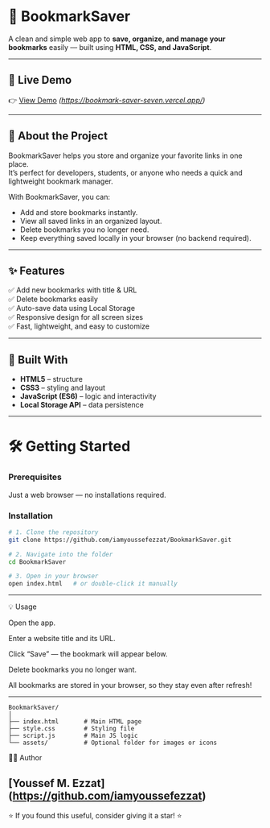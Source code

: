 # 📌 BookmarkSaver

A clean and simple web app to **save, organize, and manage your bookmarks** easily — built using **HTML, CSS, and JavaScript**.

---

## 🚀 Live Demo  
👉 [View Demo](#) *(https://bookmark-saver-seven.vercel.app/)*  

---

## 🧠 About the Project  
BookmarkSaver helps you store and organize your favorite links in one place.  
It’s perfect for developers, students, or anyone who needs a quick and lightweight bookmark manager.  

With BookmarkSaver, you can:
- Add and store bookmarks instantly.
- View all saved links in an organized layout.
- Delete bookmarks you no longer need.
- Keep everything saved locally in your browser (no backend required).

---

## ✨ Features  
✅ Add new bookmarks with title & URL  
✅ Delete bookmarks easily  
✅ Auto-save data using Local Storage  
✅ Responsive design for all screen sizes  
✅ Fast, lightweight, and easy to customize  

---

## 🧱 Built With  
- **HTML5** – structure  
- **CSS3** – styling and layout  
- **JavaScript (ES6)** – logic and interactivity  
- **Local Storage API** – data persistence  

---
# 🛠️ Getting Started  

### Prerequisites  
Just a web browser — no installations required.  

### Installation  
```bash
# 1. Clone the repository
git clone https://github.com/iamyoussefezzat/BookmarkSaver.git

# 2. Navigate into the folder
cd BookmarkSaver

# 3. Open in your browser
open index.html   # or double-click it manually

```
----

💡 Usage

Open the app.

Enter a website title and its URL.

Click “Save” — the bookmark will appear below.

Delete bookmarks you no longer want.

All bookmarks are stored in your browser, so they stay even after refresh!

----
```
BookmarkSaver/
│
├── index.html       # Main HTML page
├── style.css        # Styling file
├── script.js        # Main JS logic
└── assets/          # Optional folder for images or icons
```
  🧑‍💻 Author

[Youssef M. Ezzat] (https://github.com/iamyoussefezzat)
------
⭐ If you found this useful, consider giving it a star! ⭐

